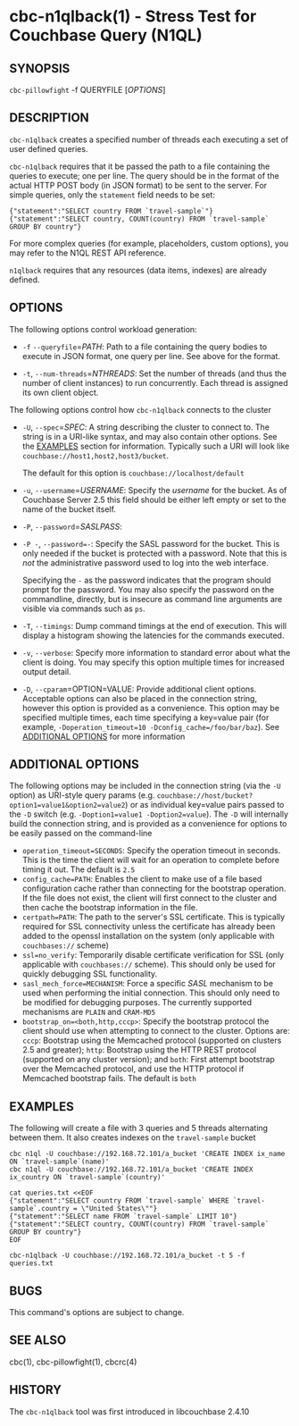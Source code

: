 # cbc-n1qlback(1) - Stress Test for Couchbase Query (N1QL)

## SYNOPSIS

`cbc-pillowfight` -f QUERYFILE [_OPTIONS_]

## DESCRIPTION

`cbc-n1qlback` creates a specified number of threads each executing a set
of user defined queries.

`cbc-n1qlback` requires that it be passed the path to a file containing
the queries to execute; one per line. The query should be in the format of
the actual HTTP POST body (in JSON format) to be sent to the server.
For simple queries, only the `statement` field needs to be set:

    {"statement":"SELECT country FROM `travel-sample`"}
    {"statement":"SELECT country, COUNT(country) FROM `travel-sample` GROUP BY country"}


For more complex queries (for example, placeholders, custom options), you may
refer to the N1QL REST API reference.

`n1qlback` requires that any resources (data items, indexes) are already
defined.

## OPTIONS

The following options control workload generation:

* `-f` `--queryfile`=_PATH_:
  Path to a file containing the query bodies to execute in JSON format, one
  query per line. See above for the format.

* `-t`, `--num-threads`=_NTHREADS_:
  Set the number of threads (and thus the number of client instances) to run
  concurrently. Each thread is assigned its own client object.


The following options control how `cbc-n1qlback` connects to the cluster

* `-U`, `--spec`=_SPEC_:
  A string describing the cluster to connect to. The string is in a URI-like syntax,
  and may also contain other options. See the [EXAMPLES](#examples) section for information.
  Typically such a URI will look like `couchbase://host1,host2,host3/bucket`.

  The default for this option is `couchbase://localhost/default`

* `-u`, `--username`=_USERNAME_:
  Specify the _username_ for the bucket. As of Couchbase Server 2.5 this field
  should be either left empty or set to the name of the bucket itself.

* `-P`, `--password`=_SASLPASS_:
* `-P -`, `--password=-`:
  Specify the SASL password for the bucket. This is only needed if the bucket is
  protected with a password. Note that this is _not_ the administrative password
  used to log into the web interface.

  Specifying the `-` as the password indicates that the program should prompt for the
  password. You may also specify the password on the commandline, directly,
  but is insecure as command line arguments are visible via commands such as `ps`.

* `-T`, `--timings`:
  Dump command timings at the end of execution. This will display a histogram
  showing the latencies for the commands executed.

* `-v`, `--verbose`:
  Specify more information to standard error about what the client is doing. You may
  specify this option multiple times for increased output detail.

* `-D`, `--cparam`=OPTION=VALUE:
  Provide additional client options. Acceptable options can also be placed
  in the connection string, however this option is provided as a convenience.
  This option may be specified multiple times, each time specifying a key=value
  pair (for example, `-Doperation_timeout=10 -Dconfig_cache=/foo/bar/baz`).
  See [ADDITIONAL OPTIONS](#additional-options) for more information

<a name="additional-options"></a>
## ADDITIONAL OPTIONS

The following options may be included in the connection string (via the `-U`
option) as URI-style query params (e.g.
`couchbase://host/bucket?option1=value1&option2=value2`) or as individual
key=value pairs passed to the `-D` switch (e.g. `-Doption1=value1
-Doption2=value`). The `-D` will internally build the connection string,
and is provided as a convenience for options to be easily passed on the
command-line

* `operation_timeout=SECONDS`:
  Specify the operation timeout in seconds. This is the time the client will
  wait for an operation to complete before timing it out. The default is `2.5`
* `config_cache=PATH`:
  Enables the client to make use of a file based configuration cache rather
  than connecting for the bootstrap operation. If the file does not exist, the
  client will first connect to the cluster and then cache the bootstrap information
  in the file.
* `certpath=PATH`:
  The path to the server's SSL certificate. This is typically required for SSL
  connectivity unless the certificate has already been added to the openssl
  installation on the system (only applicable with `couchbases://` scheme)
* `ssl=no_verify`:
  Temporarily disable certificate verification for SSL (only applicable with
  `couchbases://` scheme). This should only be used for quickly debugging SSL
  functionality.
* `sasl_mech_force=MECHANISM`:
  Force a specific _SASL_ mechanism to be used when performing the initial
  connection. This should only need to be modified for debugging purposes.
  The currently supported mechanisms are `PLAIN` and `CRAM-MD5`
* `bootstrap_on=<both,http,cccp>`:
  Specify the bootstrap protocol the client should use when attempting to connect
  to the cluster. Options are: `cccp`: Bootstrap using the Memcached protocol
  (supported on clusters 2.5 and greater); `http`: Bootstrap using the HTTP REST
  protocol (supported on any cluster version); and `both`: First attempt bootstrap
  over the Memcached protocol, and use the HTTP protocol if Memcached bootstrap fails.
  The default is `both`

## EXAMPLES

The following will create a file with 3 queries and 5 threads alternating
between them. It also creates indexes on the `travel-sample` bucket

    cbc n1ql -U couchbase://192.168.72.101/a_bucket 'CREATE INDEX ix_name ON `travel-sample`(name)'
    cbc n1ql -U couchbase://192.168.72.101/a_bucket 'CREATE INDEX ix_country ON `travel-sample`(country)'

    cat queries.txt <<EOF
    {"statement":"SELECT country FROM `travel-sample` WHERE `travel-sample`.country = \"United States\""}
    {"statement":"SELECT name FROM `travel-sample` LIMIT 10"}
    {"statement":"SELECT country, COUNT(country) FROM `travel-sample` GROUP BY country"}
    EOF

    cbc-n1qlback -U couchbase://192.168.72.101/a_bucket -t 5 -f queries.txt

## BUGS

This command's options are subject to change.

## SEE ALSO

cbc(1), cbc-pillowfight(1), cbcrc(4)

## HISTORY

The `cbc-n1qlback` tool was first introduced in libcouchbase 2.4.10
